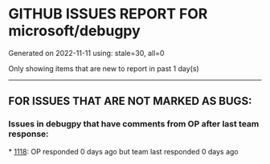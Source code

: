 
# GITHUB ISSUES REPORT FOR microsoft/debugpy


Generated on 2022-11-11 using: stale=30, all=0


Only showing items that are new to report in past 1 day(s)


---

## FOR ISSUES THAT ARE NOT MARKED AS BUGS:


### Issues in debugpy that have comments from OP after last team response:


\* [1118](https://github.com/microsoft/debugpy/issues/1118 "Python debugger does not attach to Azure function"): OP responded 0 days ago but team last responded 0 days ago
